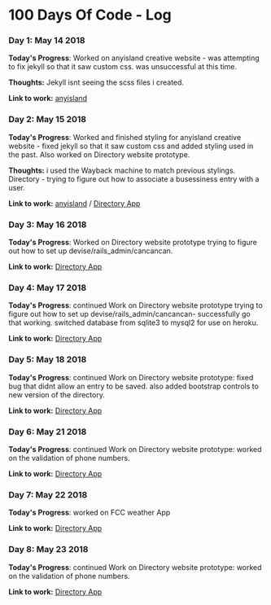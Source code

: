 # 100 Days Of Code - Log

### Day 1: May 14 2018


**Today's Progress**: Worked on anyisland creative website - was attempting to fix jekyll so that it saw custom css. was unsuccessful at this time.

**Thoughts:** Jekyll isnt seeing the scss files i created.

**Link to work:** [anyisland](http://www.anyisland.com)



### Day 2: May 15 2018


**Today's Progress**: Worked and finished styling for anyisland creative website - fixed jekyll so that it saw custom css and added styling used in the past. Also worked on Directory website prototype.

**Thoughts:** i used the Wayback machine to match previous stylings. Directory - trying to figure out how to associate a busessiness entry with a user.

**Link to work:** [anyisland](http://www.anyisland.com) / [Directory App](https://anyisland-directory.herokuapp.com/)


  ### Day 3: May 16 2018


**Today's Progress**: Worked on Directory website prototype trying to figure out how to set up devise/rails_admin/cancancan.

**Link to work:** [Directory App](https://anyisland-directory.herokuapp.com/)

 ### Day 4: May 17 2018


**Today's Progress**: continued Work on Directory website prototype trying to figure out how to set up devise/rails_admin/cancancan- successfully go that working. switched database from sqlite3 to mysql2 for use on heroku.

**Link to work:** [Directory App](https://anyisland-directory.herokuapp.com/)

### Day 5: May 18 2018


**Today's Progress**: continued Work on Directory website prototype: fixed bug that didnt allow an entry to be saved. also added bootstrap controls to new version of the directory.

**Link to work:** [Directory App](https://anyisland-directory.herokuapp.com/)

### Day 6: May 21 2018


**Today's Progress**: continued Work on Directory website prototype: worked on the validation of phone numbers.

**Link to work:** [Directory App](https://anyisland-directory.herokuapp.com/)

### Day 7: May 22 2018


**Today's Progress**: worked on FCC weather App 

**Link to work:** [Directory App](https://jsfiddle.net/sensoph/b63nvm6u/34/)

### Day 8: May 23 2018


**Today's Progress**: continued Work on Directory website prototype: worked on the validation of phone numbers.

**Link to work:** [Directory App](https://jsfiddle.net/sensoph/b63nvm6u/65/)

  
  